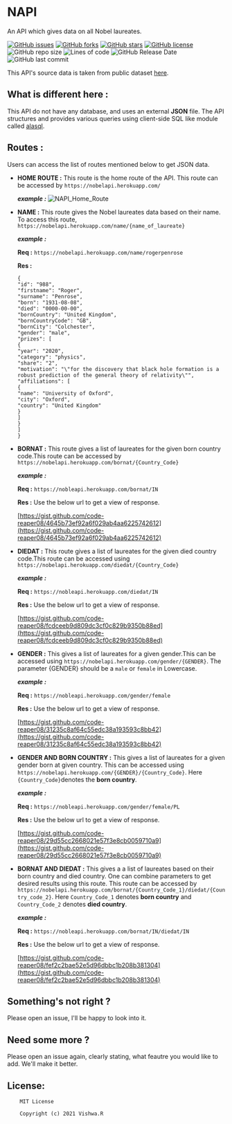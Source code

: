 # NAPI
An API which gives data on all Nobel laureates.

[![GitHub issues](https://img.shields.io/github/issues/code-reaper08/NAPI?style=for-the-badge)](https://github.com/code-reaper08/NAPI/issues) [![GitHub forks](https://img.shields.io/github/forks/code-reaper08/NAPI?style=for-the-badge)](https://github.com/code-reaper08/NAPI/network) [![GitHub stars](https://img.shields.io/github/stars/code-reaper08/NAPI?style=for-the-badge)](https://github.com/code-reaper08/NAPI/stargazers) [![GitHub license](https://img.shields.io/github/license/code-reaper08/NAPI?style=for-the-badge)](https://github.com/code-reaper08/NAPI/blob/main/LICENSE) ![GitHub repo size](https://img.shields.io/github/repo-size/code-reaper08/NAPI?style=for-the-badge) ![Lines of code](https://img.shields.io/tokei/lines/github/code-reaper08/NAPI?style=for-the-badge) ![GitHub Release Date](https://img.shields.io/github/release-date/code-reaper08/NAPI?style=for-the-badge) ![GitHub last commit](https://img.shields.io/github/last-commit/code-reaper08/NAPI?style=for-the-badge)

This API's source data is taken from public dataset [here](https://github.com/jdorfman/awesome-json-datasets#nobel-prize).

## What is different here :
This API do not have any database, and uses an external **JSON** file.
The API structures and provides various queries using client-side SQL like module called [alasql](https://www.npmjs.com/package/alasql).

## Routes :
Users can access the list of routes mentioned below to get JSON data.

+ **HOME ROUTE :**
This route is the home route of the API. This route can be accessed by `https://nobelapi.herokuapp.com/`

    **_example :_**
    ![NAPI_Home_Route](https://user-images.githubusercontent.com/64256342/124149366-22539600-daae-11eb-96de-4cd7a2822387.png)


+ **NAME :**
This route gives the Nobel laureates data based on their name.
To access this route,
`https://nobelapi.herokuapp.com/name/{name_of_laureate}`

    **_example :_**

    **Req :** `https://nobelapi.herokuapp.com/name/rogerpenrose`

    **Res :** 
    ```
    {
    "id": "988",
    "firstname": "Roger",
    "surname": "Penrose",
    "born": "1931-08-08",
    "died": "0000-00-00",
    "bornCountry": "United Kingdom",
    "bornCountryCode": "GB",
    "bornCity": "Colchester",
    "gender": "male",
    "prizes": [
    {
    "year": "2020",
    "category": "physics",
    "share": "2",
    "motivation": "\"for the discovery that black hole formation is a robust prediction of the general theory of relativity\"",
    "affiliations": [
    {
    "name": "University of Oxford",
    "city": "Oxford",
    "country": "United Kingdom"
    }
    ]
    }
    ]
    }
    ```
+ **BORNAT :**
This route gives a list of laureates for the given born country code.This route can be accessed by `https://nobelapi.herokuapp.com/bornat/{Country_Code}`

    **_example :_**

    **Req :** `https://nobleapi.herokuapp.com/bornat/IN`

    **Res :**
    Use the below url to get a view of response. 
    
    [https://gist.github.com/code-reaper08/4645b73ef92a6f029ab4aa6225742612](https://gist.github.com/code-reaper08/4645b73ef92a6f029ab4aa6225742612)
    

+ **DIEDAT :**
This route gives a list of laureates for the given died country code.This route can be accessed using `https://nobelapi.herokuapp.com/diedat/{Country_Code}`

    **_example :_**

    **Req :** `https://nobleapi.herokuapp.com/diedat/IN`

    **Res :**
    Use the below url to get a view of response. 
    
    [https://gist.github.com/code-reaper08/fcdceeb9d809dc3cf0c829b9350b88ed](https://gist.github.com/code-reaper08/fcdceeb9d809dc3cf0c829b9350b88ed)
    

+ **GENDER :**
This gives a list of laureates for a given gender.This can be accessed using `https://nobelapi.herokuapp.com/gender/{GENDER}`. The parameter {GENDER} should be a `male` or `female` in Lowercase.

    **_example :_**

    **Req :** `https://nobleapi.herokuapp.com/gender/female`

    **Res :**
    Use the below url to get a view of response. 
    
    [https://gist.github.com/code-reaper08/31235c8af64c55edc38a193593c8bb42](https://gist.github.com/code-reaper08/31235c8af64c55edc38a193593c8bb42)

+ **GENDER AND BORN COUNTRY :**
This gives a list of laureates for a given gender born at given country. This can be accessed using `https://nobelapi.herokuapp.com/{GENDER}/{Country_Code}`. Here `{Country_Code}`denotes the **born country**.

    **_example :_**

    **Req :** `https://nobleapi.herokuapp.com/gender/female/PL`

    **Res :**
    Use the below url to get a view of response. 
    
    [https://gist.github.com/code-reaper08/29d55cc2668021e57f3e8cb0059710a9](https://gist.github.com/code-reaper08/29d55cc2668021e57f3e8cb0059710a9)

+ **BORNAT AND DIEDAT :**
This gives a a list of laureates based on their born country and died country. One can combine parameters to get desired results using this route. This route can be accessed by `https://nobelapi.herokuapp.com/bornat/{Country_Code_1}/diedat/{Country_code_2}`. Here `Country_Code_1` denotes **born country** and `Country_Code_2` denotes **died country**.

    **_example :_**

    **Req :** `https://nobleapi.herokuapp.com/bornat/IN/diedat/IN`

    **Res :**
    Use the below url to get a view of response. 
    
    [https://gist.github.com/code-reaper08/fef2c2bae52e5d96dbbc1b208b381304](https://gist.github.com/code-reaper08/fef2c2bae52e5d96dbbc1b208b381304)

## Something's not right ?
Please open an issue, I'll be happy to look into it.

## Need some more ?
Please open an issue again, clearly stating, what feautre you would like to add. We'll make it better.

## License:

```
    MIT License

    Copyright (c) 2021 Vishwa.R
```
